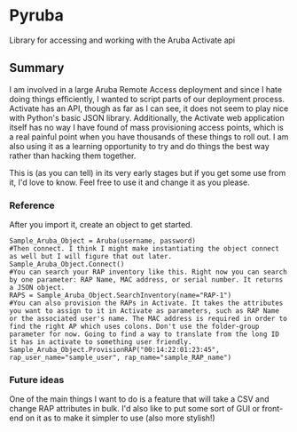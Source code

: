 # Pyruba
Library for accessing and working with the Aruba Activate api

## Summary

I am involved in a large Aruba Remote Access deployment and since I hate doing things efficiently, I wanted to script parts of our deployment process. Activate has an API, though as far as I can see, it does not seem to play nice with Python's basic JSON library. Additionally, the Activate web application itself has no way I have found of mass provisioning access points, which is a real painful point when you have thousands of these things to roll out. I am also using it as a learning opportunity to try and do things the best way rather than hacking them together.

This is (as you can tell) in its very early stages but if you get some use from it, I'd love to know. Feel free to use it and change it as you please.

### Reference

After you import it, create an object to get started.

```
Sample_Aruba_Object = Aruba(username, password)
#Then connect. I think I might make instantiating the object connect as well but I will figure that out later.
Sample_Aruba_Object.Connect()
#You can search your RAP inventory like this. Right now you can search by one parameter: RAP Name, MAC address, or serial number. It returns a JSON object.
RAPS = Sample_Aruba_Object.SearchInventory(name="RAP-1")
#You can also provision the RAPs in Activate. It takes the attributes you want to assign to it in Activate as parameters, such as RAP Name or the associated user's name. The MAC address is required in order to find the right AP which uses colons. Don't use the folder-group parameter for now. Going to find a way to translate from the long ID it has in activate to something user friendly.
Sample_Aruba_Object.ProvisionRAP("00:14:22:01:23:45", rap_user_name="sample_user", rap_name="sample_RAP_name")
```

### Future ideas

One of the main things I want to do is a feature that will take a CSV and change RAP attributes in bulk. I'd also like to put some sort of GUI or front-end on it as to make it simpler to use (also more stylish!)


